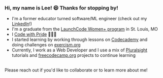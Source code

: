 ### Hi, my name is Lee! 😄 Thanks for stopping by!

* I'm a former educator turned software/ML engineer (check out my [LinkedIn](https://www.linkedin.com/in/lee-rohrer-14322486/)!)
* I'm a graduate from the [LaunchCode Women+ program](https://www.launchcode.org/women-plus) in St. Louis, MO 
* I [Code with Pride](https://www.meetup.com/codewithpride/) 💖💜💙
* I started learning by working through lessons on [Codecademy](https://www.codecademy.com/profiles/leerohrer1) and doing challenges on [exercism.org](https://exercism.org/profiles/leerohrer1)
* Currently, I work as a Web Developer and I use a mix of [Pluralsight](https://www.pluralsight.com/) tutorials and [freecodecamp.org](freecodecamp.org) projects to continue learning

<br>
Please reach out if you'd like to collaborate or to learn more about me!

<!--
**leerohrer1/leerohrer1** is a ✨ _special_ ✨ repository because its `README.md` (this file) appears on your GitHub profile.

Here are some ideas to get you started:

- 🔭 I’m currently working on ...
- 🌱 I’m currently learning ...
- 👯 I’m looking to collaborate on ...
- 🤔 I’m looking for help with ...
- 💬 Ask me about ...
- 📫 How to reach me: ...
- 😄 Pronouns: ...
- ⚡ Fun fact: ...
-->
